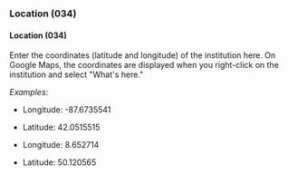 ### Location (034)

#### Location (034)

Enter the coordinates (latitude and longitude) of the institution here. On Google Maps, the coordinates are displayed
when you right-click on the institution and select "What's here."

_Examples_:

- Longitude: -87.6735541
- Latitude: 42.0515515

- Longitude: 8.652714
- Latitude: 50.120565

